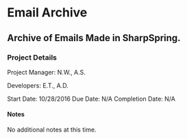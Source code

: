 Email Archive
==============

Archive of Emails Made in SharpSpring.
--------------

### Project Details
Project Manager: N.W., A.S.

Developers: E.T., A.D.

Start Date: 10/28/2016
Due Date: N/A
Completion Date: N/A

#### Notes
No additional notes at this time.

